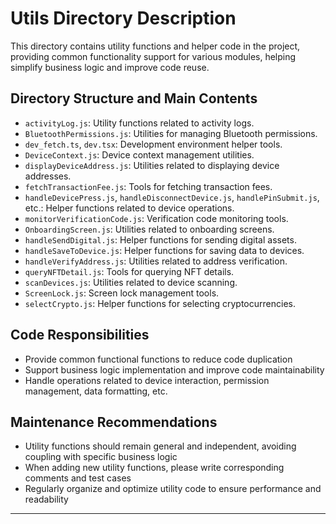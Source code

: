 # Utils Directory Description

This directory contains utility functions and helper code in the project, providing common functionality support for various modules, helping simplify business logic and improve code reuse.

## Directory Structure and Main Contents

- `activityLog.js`: Utility functions related to activity logs.
- `BluetoothPermissions.js`: Utilities for managing Bluetooth permissions.
- `dev_fetch.ts`, `dev.tsx`: Development environment helper tools.
- `DeviceContext.js`: Device context management utilities.
- `displayDeviceAddress.js`: Utilities related to displaying device addresses.
- `fetchTransactionFee.js`: Tools for fetching transaction fees.
- `handleDevicePress.js`, `handleDisconnectDevice.js`, `handlePinSubmit.js`, etc.: Helper functions related to device operations.
- `monitorVerificationCode.js`: Verification code monitoring tools.
- `OnboardingScreen.js`: Utilities related to onboarding screens.
- `handleSendDigital.js`: Helper functions for sending digital assets.
- `handleSaveToDevice.js`: Helper functions for saving data to devices.
- `handleVerifyAddress.js`: Utilities related to address verification.
- `queryNFTDetail.js`: Tools for querying NFT details.
- `scanDevices.js`: Utilities related to device scanning.
- `ScreenLock.js`: Screen lock management tools.
- `selectCrypto.js`: Helper functions for selecting cryptocurrencies.

## Code Responsibilities

- Provide common functional functions to reduce code duplication
- Support business logic implementation and improve code maintainability
- Handle operations related to device interaction, permission management, data formatting, etc.

## Maintenance Recommendations

- Utility functions should remain general and independent, avoiding coupling with specific business logic
- When adding new utility functions, please write corresponding comments and test cases
- Regularly organize and optimize utility code to ensure performance and readability

---

